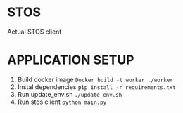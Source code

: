 # STOS

Actual STOS client

# APPLICATION SETUP

1. Build docker image `Docker build -t worker ./worker`
2. Instal dependencies `pip install -r requirements.txt`
3. Run update_env.sh `./update_env.sh`
4. Run stos client `python main.py`
